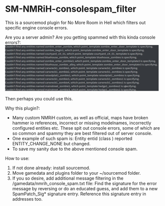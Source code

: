 # SM-NMRiH-consolespam_filter
This is a sourcemod plugin for No More Room in Hell which filters out specific engine console errors. 

Are you a server admin? Are you getting spammed with this kinda console errors?:
<img src="firefox_dzVGho7zRo.png" data-canonical-src="firefox_dzVGho7zRo.png" width="500" height="150" />

Then perhaps you could use this.


Why this plugin?:
 - Many custom NMRiH custom, as well as official, maps have broken hammer io references, incorrect or missing modelnames, incorrectly configured entities etc. These spit out console errors, some of which are so common and spammy they are best filtered out of server console.
 - One example of such spam is: Entity entid (class <zombieclass>) reported ENTITY_CHANGE_NONE but <entprop> changed. 
 - To save my sanity due to the above mentioned console spam.

How to use:
1. If not done already: install sourcemod.
2. Move gamedata and plugins folder to your ~/sourcemod folder.
3. If you so desire, add additional message filtering in the /gamedata/nmrih_console_spam.txt file: Find the signature for the error message by reversing or do an educated guess, and add them to a new SpamPatch_Sig* signature entry. Reference this signature entry in addresses too.
